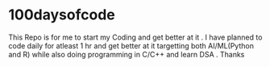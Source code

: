 # 100daysofcode
This Repo is for me to start my Coding and get better at it
.
I have planned to code daily for atleast 1 hr and get better at it targetting both AI/ML(Python and R) while also doing programming in C/C++ and learn DSA
.
Thanks
